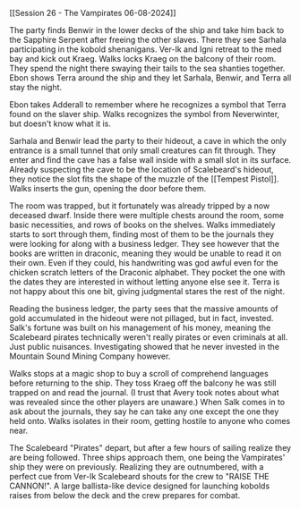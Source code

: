 [[Session 26 - The Vampirates 06-08-2024]]

The party finds Benwir in the lower decks of the ship and take him back to the Sapphire Serpent after freeing the other slaves. There they see Sarhala participating in the kobold shenanigans. Ver-Ik and Igni retreat to the med bay and kick out Kraeg. Walks locks Kraeg on the balcony of their room. They spend the night there swaying their tails to the sea shanties together. Ebon shows Terra around the ship and they let Sarhala, Benwir, and Terra all stay the night.

Ebon takes Adderall to remember where he recognizes a symbol that Terra found on the slaver ship. Walks recognizes the symbol from Neverwinter, but doesn't know what it is.

Sarhala and Benwir lead the party to their hideout, a cave in which the only entrance is a small tunnel that only small creatures can fit through. They enter and find the cave has a false wall inside with a small slot in its surface. Already suspecting the cave to be the location of Scalebeard's hideout, they notice the slot fits the shape of the muzzle of the [[Tempest Pistol]]. Walks inserts the gun, opening the door before them.

The room was trapped, but it fortunately was already tripped by a now deceased dwarf. Inside there were multiple chests around the room, some basic necessities, and rows of books on the shelves. Walks immediately starts to sort through them, finding most of them to be the journals they were looking for along with a business ledger. They see however that the books are written in draconic, meaning they would be unable to read it on their own. Even if they could, his handwriting was god awful even for the chicken scratch letters of the Draconic alphabet. They pocket the one with the dates they are interested in without letting anyone else see it. Terra is not happy about this one bit, giving judgmental stares the rest of the night. 

Reading the business ledger, the party sees that the massive amounts of gold accumulated in the hideout were not pillaged, but in fact, invested. Salk's fortune was built on his management of his money, meaning the Scalebeard pirates technically weren't really pirates or even criminals at all. Just public nuisances. Investigating showed that he never invested in the Mountain Sound Mining Company however.

Walks stops at a magic shop to buy a scroll of comprehend languages before returning to the ship. They toss Kraeg off the balcony he was still trapped on and read the journal. (I trust that Avery took notes about what was revealed since the other players are unaware.) When Salk comes in to ask about the journals, they say he can take any one except the one they held onto. Walks isolates in their room, getting hostile to anyone who comes near.

The Scalebeard "Pirates" depart, but after a few hours of sailing realize they are being followed. Three ships approach them, one being the Vampirates' ship they were on previously. Realizing they are outnumbered, with a perfect cue from Ver-Ik Scalebeard shouts for the crew to "RAISE THE CANNON!". A large ballista-like device designed for launching kobolds raises from below the deck and the crew prepares for combat.